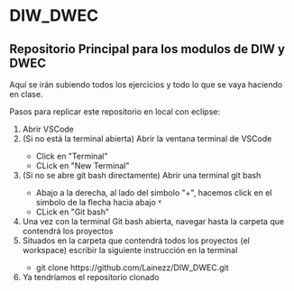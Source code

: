 # DIW_DWEC
<h2>Repositorio Principal para los modulos de DIW y DWEC</h2>
<p>Aquí se irán subiendo todos los ejercicios y todo lo que se vaya haciendo en clase.</p>
<p>Pasos para replicar este repositorio en local con eclipse:</p>
<ol>
      <li>Abrir VSCode</li>
      <li>(Si no está la terminal abierta) Abrir la ventana terminal de VSCode</li>
      <ul>
            <li>Click en "Terminal"</li>
            <li>CLick en "New Terminal"</li>
      </ul>
      <li>(Si no se abre git bash directamente) Abrir una terminal git bash</li>
      <ul>
            <li>Abajo a la derecha, al lado del simbolo "+", hacemos click en el simbolo de la flecha hacia abajo &#709;</li>
            <li>CLick en "Git bash"</li>
      </ul>
      <li>Una vez con la terminal Git bash abierta, navegar hasta la carpeta que contendrá los proyectos</li>
      <li>Situados en la carpeta que contendrá todos los proyectos (el workspace) escribir la siguiente instrucción en la terminal</li>
      <ul>
            <li>git clone https://github.com/Lainezz/DIW_DWEC.git</li>
      </ul>
      <li>Ya tendríamos el repositorio clonado</li>
</ol>
